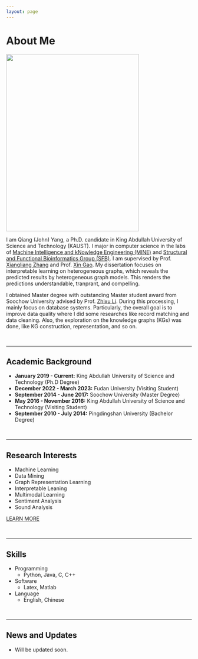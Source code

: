 ```yaml
---
layout: page
---
```


# About Me

<img src="https://qiangyangcs.github.io/Qiang_r.jpg" class="floatpic" width="360" height="480">

I am Qiang (John) Yang, a Ph.D. candidate in King Abdullah University of Science and Technology (KAUST). I major in computer science in the labs of [Machine Intelligence and kNowledge Engineering (MINE)](https://sites.nd.edu/xiangliang-zhang/) and [Structural and Functional Bioinformatics Group (SFB)](https://cemse.kaust.edu.sa/sfb). I am supervised by Prof. [Xiangliang Zhang](https://sites.nd.edu/xiangliang-zhang/) and Prof. [Xin Gao](https://www.kaust.edu.sa/en/study/faculty/xin-gao). My dissertation focuses on interpretable learning on heterogeneous graphs, which reveals the predicted results by heterogeneous graph models. This renders the predictions understandable, tranprant, and compelling.

I obtained Master degree with outstanding Master student award from Soochow University advised by Prof. [Zhixu Li](https://sites.google.com/site/zhixuli). During this processing, I mainly focus on database systems. Particularly, the overall goal is to improve data quality where I did some researches like record matching and data cleaning. Also, the exploration on the knowledge graphs (KGs) was done, like KG construction, representation, and so on.

<br>

---

## Academic Background

- **January 2019 - Current:** King Abdullah University of Science and Technology (Ph.D Degree)
- **December 2022 - March 2023:** Fudan University (Visiting Student)
- **September 2014 - June 2017:** Soochow University (Master Degree)
- **May 2016 - November 2016:** King Abdullah University of Science and Technology (Visiting Student)
- **September 2010 - July 2014:** Pingdingshan University (Bachelor Degree)

<br>

---

## Research Interests

- Machine Learning
- Data Mining
- Graph Representation Learning
- Interpretable Leaning
- Multimodal Learning
- Sentiment Analysis
- Sound Analysis


[LEARN MORE](https://qiangyangcs.github.io/interests)


<br>

<script type="text/javascript" src="//rf.revolvermaps.com/0/0/8.js?i=5hl1cnhkkp7&amp;m=0&amp;c=ff0000&amp;cr1=ffffff&amp;f=arial&amp;l=33" async="async"></script>

---

## Skills
- Programming
  - Python, Java, C, C++
- Software
  - Latex, Matlab
- Language
  - English, Chinese

<br>

---

## News and Updates

- Will be updated soon.
<!--- **Sep 2023：**Our works [DefenderIoT](https://fzuiot.site/) has been officially publicized by [Youth of FZU](https://mp.weixin.qq.com/s/MF2NJQtEHsVwsm8Ym-l7Gg).-->
<!--- **Aug 2023：**Happy to be awarded the FEPG Scholarship.-->
<!--- **May 2023：**Happy to be awarded the XiamenAir Scholarship.-->
<!--- **May 2023：**Collected the Finalist Award in MCM 2023.-->
<!--- **Jan 2023：**One paper accepted to ICAROB 2023, see you in Japan!-->
<!--- **Jun 2022：**Visiting Research Intern at Cambridge University, advised by [Prof. Pietro Liò](https://www.cl.cam.ac.uk/~pl219/ ).-->
<!-- - If you are interested in my works, please feel free to book an [[online talk with me](https://calendly.com/lancecai/meet-with-lance)].-->



